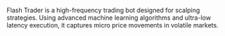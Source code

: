 Flash Trader is a high-frequency trading bot designed for scalping strategies. Using advanced machine learning algorithms and ultra-low latency execution, it captures micro price movements in volatile markets.
